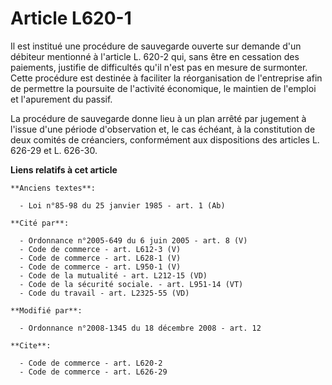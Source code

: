 # Article L620-1

Il est institué une procédure de sauvegarde ouverte sur demande d'un débiteur mentionné à l'article L. 620-2 qui, sans être
en cessation des paiements, justifie de difficultés qu'il n'est pas en mesure de surmonter. Cette procédure est destinée à
faciliter la réorganisation de l'entreprise afin de permettre la poursuite de l'activité économique, le maintien de l'emploi
et l'apurement du passif. 

La procédure de sauvegarde donne lieu à un plan arrêté par jugement à l'issue d'une période d'observation et, le cas échéant,
à la constitution de deux comités de créanciers, conformément aux dispositions des articles L. 626-29 et L. 626-30.

**Liens relatifs à cet article**

	**Anciens textes**:

	  - Loi n°85-98 du 25 janvier 1985 - art. 1 (Ab)

	**Cité par**:

	  - Ordonnance n°2005-649 du 6 juin 2005 - art. 8 (V)
	  - Code de commerce - art. L612-3 (V)
	  - Code de commerce - art. L628-1 (V)
	  - Code de commerce - art. L950-1 (V)
	  - Code de la mutualité - art. L212-15 (VD)
	  - Code de la sécurité sociale. - art. L951-14 (VT)
	  - Code du travail - art. L2325-55 (VD)

	**Modifié par**:

	  - Ordonnance n°2008-1345 du 18 décembre 2008 - art. 12

	**Cite**:

	  - Code de commerce - art. L620-2
	  - Code de commerce - art. L626-29
